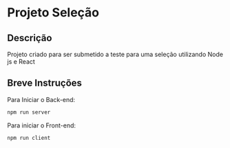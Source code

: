 # Projeto Seleção

## Descrição
Projeto criado para ser submetido a teste para uma seleção utilizando Node js e React

## Breve Instruções

Para Iniciar o Back-end:
```bash
npm run server
```
Para iniciar o Front-end:
```bash
npm run client
```